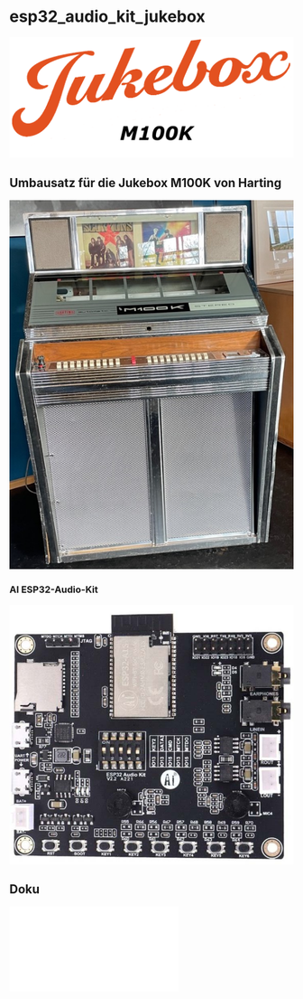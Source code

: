 # esp32_audio_kit_jukebox
![Image jukebox M100K](./data/Logo_Jukebox.png)

## Umbausatz für die Jukebox M100K von Harting

![M100K von Harting](harting_m100k.jpg)

### AI ESP32-Audio-Kit
![ESP32-Audio-Kit](esp32_audio_kit.jpg)

## Doku
![](./doc/esp32_audio_kid_jukebox.pdf)
